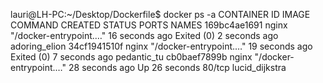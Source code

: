 lauri@LH-PC:~/Desktop/Dockerfile$ docker ps -a
CONTAINER ID        IMAGE               COMMAND                  CREATED             STATUS                     PORTS               NAMES
169bc4ae1691        nginx               "/docker-entrypoint.…"   16 seconds ago      Exited (0) 2 seconds ago                       adoring_elion
34cf1941510f        nginx               "/docker-entrypoint.…"   19 seconds ago      Exited (0) 7 seconds ago                       pedantic_tu
cb0baef7899b        nginx               "/docker-entrypoint.…"   28 seconds ago      Up 26 seconds              80/tcp              lucid_dijkstra
